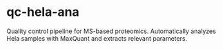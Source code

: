 # qc-hela-ana
 Quality control pipeline for MS-based proteomics. Automatically analyzes Hela samples with MaxQuant and extracts relevant parameters.
